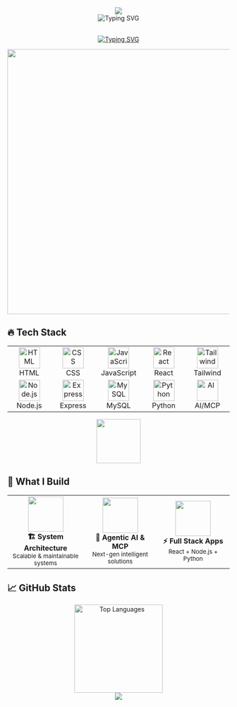 <div align="center">
  <img src="https://capsule-render.vercel.app/api?type=shark&color=0:8B5CF6,50:A855F7,100:C084FC&height=200&section=header&text=TheOneWithDesire&fontSize=60&fontColor=fff&animation=scaleIn&fontAlignY=65"/>
</div>

<div align="center">
  <img src="https://readme-typing-svg.herokuapp.com?font=JetBrains+Mono&weight=600&size=26&duration=1500&pause=500&color=8B5CF6&center=true&vCenter=true&width=650&lines=🎓+Computer+Engineering+Graduate;🚀+Full+Stack+Developer;🤖+AI+%26+MCP+Enthusiast;⚡+20x+Productivity+Boost" alt="Typing SVG" />
</div>

<br>

<div align="center">
  
[![Typing SVG](https://readme-typing-svg.herokuapp.com?font=JetBrains+Mono&weight=500&size=18&duration=2000&pause=800&color=A855F7&center=true&vCenter=true&width=800&lines=const+developer+%3D+%7B+name%3A+%22TheOneWithDesire%22%2C+degree%3A+%22Computer+Engineering%22+%7D;Building+scalable+systems+%26+intelligent+AI+solutions;Python+is+my+utility+for+everything+%F0%9F%90%8D;Boosting+productivity+20x+with+AI+automation+%E2%9A%A1)](https://git.io/typing-svg)

</div>

<div align="center">
  <img width="600" src="https://user-images.githubusercontent.com/74038190/212284100-561aa473-3905-4a80-b561-0d28506553ee.gif">
</div>

## 🔥 Tech Stack

<div align="center">
  <table>
    <tr>
      <td align="center" width="96">
        <img src="https://skillicons.dev/icons?i=html" width="48" height="48" alt="HTML" />
        <br>HTML
      </td>
      <td align="center" width="96">
        <img src="https://skillicons.dev/icons?i=css" width="48" height="48" alt="CSS" />
        <br>CSS
      </td>
      <td align="center" width="96">
        <img src="https://skillicons.dev/icons?i=js" width="48" height="48" alt="JavaScript" />
        <br>JavaScript
      </td>
      <td align="center" width="96">
        <img src="https://skillicons.dev/icons?i=react" width="48" height="48" alt="React" />
        <br>React
      </td>
      <td align="center" width="96">
        <img src="https://skillicons.dev/icons?i=tailwind" width="48" height="48" alt="Tailwind" />
        <br>Tailwind
      </td>
    </tr>
    <tr>
      <td align="center" width="96">
        <img src="https://skillicons.dev/icons?i=nodejs" width="48" height="48" alt="Node.js" />
        <br>Node.js
      </td>
      <td align="center" width="96">
        <img src="https://skillicons.dev/icons?i=express" width="48" height="48" alt="Express" />
        <br>Express
      </td>
      <td align="center" width="96">
        <img src="https://skillicons.dev/icons?i=mysql" width="48" height="48" alt="MySQL" />
        <br>MySQL
      </td>
      <td align="center" width="96">
        <img src="https://skillicons.dev/icons?i=python" width="48" height="48" alt="Python" />
        <br>Python
      </td>
      <td align="center" width="96">
        <img src="https://user-images.githubusercontent.com/74038190/212257467-871d32b7-e401-42e8-a166-fcfd7baa4c6b.gif" width="48" height="48" alt="AI" />
        <br>AI/MCP
      </td>
    </tr>
  </table>
</div>

<div align="center">
  <img src="https://user-images.githubusercontent.com/74038190/212284087-bbe7e430-757e-4901-90bf-4cd2ce3e1852.gif" width="100">
</div>

## 🎯 What I Build

<div align="center">
  <table>
    <tr>
      <td align="center" width="200">
        <img src="https://user-images.githubusercontent.com/74038190/219923809-b86dc415-a0c2-4a38-bc88-ad6cf06395a8.gif" width="80" height="80">
        <br><strong>🏗️ System Architecture</strong>
        <br><sub>Scalable & maintainable systems</sub>
      </td>
      <td align="center" width="200">
        <img src="https://user-images.githubusercontent.com/74038190/212257467-871d32b7-e401-42e8-a166-fcfd7baa4c6b.gif" width="80" height="80">
        <br><strong>🤖 Agentic AI & MCP</strong>
        <br><sub>Next-gen intelligent solutions</sub>
      </td>
      <td align="center" width="200">
        <img src="https://user-images.githubusercontent.com/74038190/219923823-bf1ce878-c6b8-4faa-be07-93e6b1006521.gif" width="80" height="80">
        <br><strong>⚡ Full Stack Apps</strong>
        <br><sub>React + Node.js + Python</sub>
      </td>
    </tr>
  </table>
</div>

## 📈 GitHub Stats

<div align="center">
  <img height="200" src="https://github-readme-stats.vercel.app/api/top-langs/?username=theonewithdesire&layout=donut&theme=dark&hide_border=true&bg_color=0D1117&title_color=8B5CF6&text_color=FFFFFF&langs_count=6" alt="Top Languages" />
</div>

<div align="center">
  <img src="https://capsule-render.vercel.app/api?type=waving&color=0:8B5CF6,50:A855F7,100:C084FC&height=120&section=footer"/>
</div>
